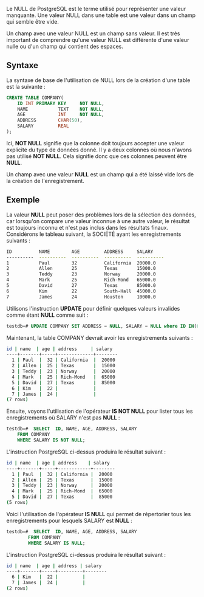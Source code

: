 Le NULL de PostgreSQL est le terme utilisé pour représenter une valeur manquante. Une valeur NULL dans une table est une valeur dans un champ qui semble être vide.

Un champ avec une valeur NULL est un champ sans valeur. Il est très important de comprendre qu'une valeur NULL est différente d'une valeur nulle ou d'un champ qui contient des espaces.

## Syntaxe

La syntaxe de base de l'utilisation de NULL lors de la création d'une table est la suivante :

```sql
CREATE TABLE COMPANY(
    ID INT PRIMARY KEY     NOT NULL,
    NAME           TEXT    NOT NULL,
    AGE            INT     NOT NULL,
    ADDRESS        CHAR(50),
    SALARY         REAL
);
```

Ici, **NOT NULL** signifie que la colonne doit toujours accepter une valeur explicite du type de données donné. Il y a deux colonnes où nous n'avons pas utilisé **NOT NULL**. Cela signifie donc que ces colonnes peuvent être **NULL**.

Un champ avec une valeur **NULL** est un champ qui a été laissé vide lors de la création de l'enregistrement.

## Exemple

La valeur **NULL** peut poser des problèmes lors de la sélection des données, car lorsqu'on compare une valeur inconnue à une autre valeur, le résultat est toujours inconnu et n'est pas inclus dans les résultats finaux. Considérons le tableau suivant, la SOCIÉTÉ ayant les enregistrements suivants :

```bash
ID          NAME        AGE         ADDRESS     SALARY
----------  ----------  ----------  ----------  ----------
1           Paul        32          California  20000.0
2           Allen       25          Texas       15000.0
3           Teddy       23          Norway      20000.0
4           Mark        25          Rich-Mond   65000.0
5           David       27          Texas       85000.0
6           Kim         22          South-Hall  45000.0
7           James       24          Houston     10000.0
```

Utilisons l'instruction **UPDATE** pour définir quelques valeurs invalides comme étant **NULL** comme suit :

```sql
testdb=# UPDATE COMPANY SET ADDRESS = NULL, SALARY = NULL where ID IN(6,7);
```

Maintenant, la table COMPANY devrait avoir les enregistrements suivants :

```bash
id | name  | age | address     | salary
----+-------+-----+-------------+--------
  1 | Paul  |  32 | California  |  20000
  2 | Allen |  25 | Texas       |  15000
  3 | Teddy |  23 | Norway      |  20000
  4 | Mark  |  25 | Rich-Mond   |  65000
  5 | David |  27 | Texas       |  85000
  6 | Kim   |  22 |             |
  7 | James |  24 |             |
(7 rows)
```

Ensuite, voyons l'utilisation de l'opérateur **IS NOT NULL** pour lister tous les enregistrements où SALARY n'est pas **NULL** :

```sql
testdb=#  SELECT  ID, NAME, AGE, ADDRESS, SALARY
    FROM COMPANY
    WHERE SALARY IS NOT NULL;
```

L'instruction PostgreSQL ci-dessus produira le résultat suivant :

```bash
id | name  | age | address    | salary
----+-------+-----+------------+--------
  1 | Paul  |  32 | California |  20000
  2 | Allen |  25 | Texas      |  15000
  3 | Teddy |  23 | Norway     |  20000
  4 | Mark  |  25 | Rich-Mond  |  65000
  5 | David |  27 | Texas      |  85000
(5 rows)
```

Voici l'utilisation de l'opérateur **IS NULL** qui permet de répertorier tous les enregistrements pour lesquels SALARY est **NULL** :

```sql
testdb=#  SELECT  ID, NAME, AGE, ADDRESS, SALARY
        FROM COMPANY
        WHERE SALARY IS NULL;
```

L'instruction PostgreSQL ci-dessus produira le résultat suivant :

```bash
id | name  | age | address | salary
----+-------+-----+---------+--------
  6 | Kim   |  22 |         |
  7 | James |  24 |         |
(2 rows)
```
